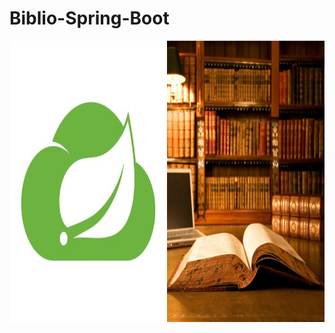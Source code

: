 # Biblio-Spring-Boot

<p align="center"><img src="spring-cloud-learning.png" width=676 height=450> </p>
